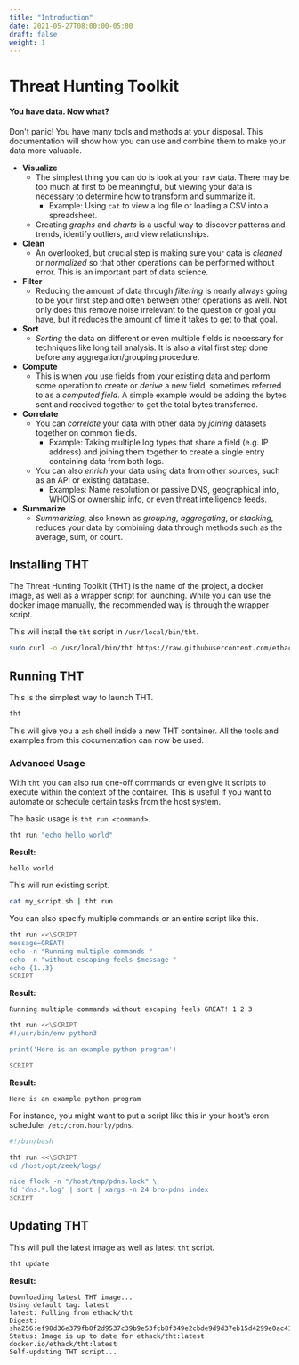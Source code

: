 ```yaml
---
title: "Introduction"
date: 2021-05-27T08:00:00-05:00
draft: false
weight: 1
---
```


# Threat Hunting Toolkit

#### You have data. Now what?

Don't panic! You have many tools and methods at your disposal. This documentation will show how you can use and combine them to make your data more valuable.

- **Visualize** 
    - The simplest thing you can do is look at your raw data. There may be too much at first to be meaningful, but viewing your data is necessary to determine how to transform and summarize it.
        - Example: Using `cat` to view a log file or loading a CSV into a spreadsheet.
    - Creating _graphs_ and _charts_ is a useful way to discover patterns and trends, identify outliers, and view relationships.
- **Clean** 
    - An overlooked, but crucial step is making sure your data is _cleaned_ or _normalized_ so that other operations can be performed without error. This is an important part of data science.
- **Filter** 
    - Reducing the amount of data through _filtering_ is nearly always going to be your first step and often between other operations as well. Not only does this remove noise irrelevant to the question or goal you have, but it reduces the amount of time it takes to get to that goal.
- **Sort** 
    - _Sorting_ the data on different or even multiple fields is necessary for techniques like long tail analysis. It is also a vital first step done before any aggregation/grouping procedure.
- **Compute** 
    - This is when you use fields from your existing data and perform some operation to create or _derive_ a new field, sometimes referred to as a _computed field_. A simple example would be adding the bytes sent and received together to get the total bytes transferred.
- **Correlate** 
    - You can _correlate_ your data with other data by _joining_ datasets together on common fields.
        - Example: Taking multiple log types that share a field (e.g. IP address) and joining them together to create a single entry containing data from both logs. 
    - You can also _enrich_ your data using data from other sources, such as an API or existing database. 
        - Examples: Name resolution or passive DNS, geographical info, WHOIS or ownership info, or even threat intelligence feeds.
- **Summarize** 
    - _Summarizing_, also known as _grouping_, _aggregating_, or _stacking_, reduces your data by combining data through methods such as the average, sum, or count.

<!-- Not sure if this belongs in the list or not.
- Machine learning - This is often has a loose definition, but under the hood any machine learning going to be doing several of these methods, especially _deriving_ and _correlating_ your data.

TODO: See if the definition is better in a nested list. Would make each method stand out more. Put an example of each in a nested list.
TODO: Combine view/visualize

Batch processing
Streaming -->

## Installing THT

The Threat Hunting Toolkit (THT) is the name of the project, a docker image, as well as a wrapper script for launching. While you can use the docker image manually, the recommended way is through the wrapper script.

This will install the `tht` script in `/usr/local/bin/tht`.

```bash
sudo curl -o /usr/local/bin/tht https://raw.githubusercontent.com/ethack/tht/main/tht && sudo chmod +x /usr/local/bin/tht
```

## Running THT

This is the simplest way to launch THT.

```bash
tht
```

This will give you a `zsh` shell inside a new THT container. All the tools and examples from this documentation can now be used.

### Advanced Usage

With `tht` you can also run one-off commands or even give it scripts to execute within the context of the container. This is useful if you want to automate or schedule certain tasks from the host system.

The basic usage is `tht run <command>`.

```bash
tht run "echo hello world"
```
**Result:**

    hello world

This will run existing script.

```bash
cat my_script.sh | tht run
```

You can also specify multiple commands or an entire script like this.

```bash
tht run <<\SCRIPT
message=GREAT!
echo -n "Running multiple commands "
echo -n "without escaping feels $message "
echo {1..3}
SCRIPT
```
**Result:**

    Running multiple commands without escaping feels GREAT! 1 2 3

```bash
tht run <<\SCRIPT
#!/usr/bin/env python3

print('Here is an example python program')

SCRIPT
```
**Result:**

    Here is an example python program

For instance, you might want to put a script like this in your host's cron scheduler `/etc/cron.hourly/pdns`.

```bash
#!/bin/bash

tht run <<\SCRIPT
cd /host/opt/zeek/logs/

nice flock -n "/host/tmp/pdns.lock" \
fd 'dns.*.log' | sort | xargs -n 24 bro-pdns index
SCRIPT
```


## Updating THT

This will pull the latest image as well as latest `tht` script.

```bash
tht update
```
**Result:**

    Downloading latest THT image...
    Using default tag: latest
    latest: Pulling from ethack/tht
    Digest: sha256:ef98d36e379fb0f2d9537c39b9e53fcb8f349e2cbde9d9d37eb15d4299e0ac41
    Status: Image is up to date for ethack/tht:latest
    docker.io/ethack/tht:latest
    Self-updating THT script...
